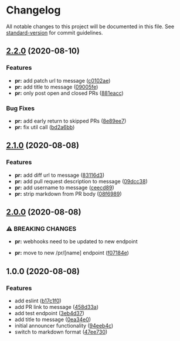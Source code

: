 # Changelog

All notable changes to this project will be documented in this file. See [standard-version](https://github.com/conventional-changelog/standard-version) for commit guidelines.

## [2.2.0](https://github.com/AndrewUsher/slack-pr-announcer/compare/v2.1.0...v2.2.0) (2020-08-10)


### Features

* **pr:** add patch url to message ([c0102ae](https://github.com/AndrewUsher/slack-pr-announcer/commit/c0102aec001449f8389ed2da3ebe95c1efdaba38))
* **pr:** add title to message ([09005fe](https://github.com/AndrewUsher/slack-pr-announcer/commit/09005fe41990a199b2636d8d5f52143d6f3b6c8c))
* **pr:** only post open and closed PRs ([881eacc](https://github.com/AndrewUsher/slack-pr-announcer/commit/881eacc7906ddb931e370dd869e35d7054dee793))


### Bug Fixes

* **pr:** add early return to skipped PRs ([8e89ee7](https://github.com/AndrewUsher/slack-pr-announcer/commit/8e89ee7870d5ae0acb9afd026ed0dca2f11d79d1))
* **pr:** fix util call ([bd2a6bb](https://github.com/AndrewUsher/slack-pr-announcer/commit/bd2a6bb306afdacbdbe6856794bb54971cc6a98e))

## [2.1.0](https://github.com/AndrewUsher/slack-pr-announcer/compare/v2.0.0...v2.1.0) (2020-08-08)


### Features

* **pr:** add diff url to message ([83116d3](https://github.com/AndrewUsher/slack-pr-announcer/commit/83116d3e701de759e17774bdc5fa39f8468567d4))
* **pr:** add pull request description to message ([09dcc38](https://github.com/AndrewUsher/slack-pr-announcer/commit/09dcc38a0d781e72f53c5c42d0b2db4b9cfefd75))
* **pr:** add username to message ([ceecd89](https://github.com/AndrewUsher/slack-pr-announcer/commit/ceecd89b4a9b8aa0c0bed781dfcc6e78d0b6119f))
* **pr:** strip markdown from PR body ([08f6989](https://github.com/AndrewUsher/slack-pr-announcer/commit/08f6989ffe7b59ea9c91abee386cb189c1ba99fc))

## [2.0.0](https://github.com/AndrewUsher/slack-pr-announcer/compare/v1.0.0...v2.0.0) (2020-08-08)


### ⚠ BREAKING CHANGES

* **pr:** webhooks need to be updated to new endpoint

* **pr:** move to new /pr/[name] endpoint ([f07184e](https://github.com/AndrewUsher/slack-pr-announcer/commit/f07184e01853a1ff76bdd7e0f8b1e57b390eac39))

## 1.0.0 (2020-08-08)


### Features

* add eslint ([b17c1f0](https://github.com/AndrewUsher/slack-pr-announcer/commit/b17c1f082f532654265090e3ada2ffb1f6a8cafe))
* add PR link to message ([458d33a](https://github.com/AndrewUsher/slack-pr-announcer/commit/458d33a52a5381c016df7cc4fb2642ca32d0de87))
* add test endpoint ([3eb4d37](https://github.com/AndrewUsher/slack-pr-announcer/commit/3eb4d37c80c09fd361bb71150c86d8583756cfa9))
* add title to message ([0ea34e0](https://github.com/AndrewUsher/slack-pr-announcer/commit/0ea34e0b2e99e5544fb19d4f5fb406a538f2051a))
* initial announcer functionality ([94eeb4c](https://github.com/AndrewUsher/slack-pr-announcer/commit/94eeb4cba3b2e3abd32f9df4b7a5f5965862eaf7))
* switch to markdown format ([47ee730](https://github.com/AndrewUsher/slack-pr-announcer/commit/47ee73072caeecff6a833478556aff56bd7fc494))
